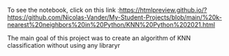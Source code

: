 To see the notebook, click on this link :https://htmlpreview.github.io/?https://github.com/Nicolas-Vander/My-Student-Projects/blob/main/%20k-nearest%20neighbors%20in%20Python/KNN%20Python%202021.html

The main goal of this project was to create an algorithm of KNN classification without using any libraryr
